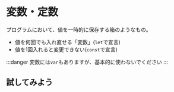 ---
---

# 変数・定数

プログラムにおいて、値を一時的に保存する箱のようなもの。

- 値を何回でも入れ直せる「変数」(`let`で宣言)
- 値を1回入れると変更できない(`const`で宣言)

:::danger
変数には`var`もありますが、基本的に使わないでください
:::

## 試してみよう

